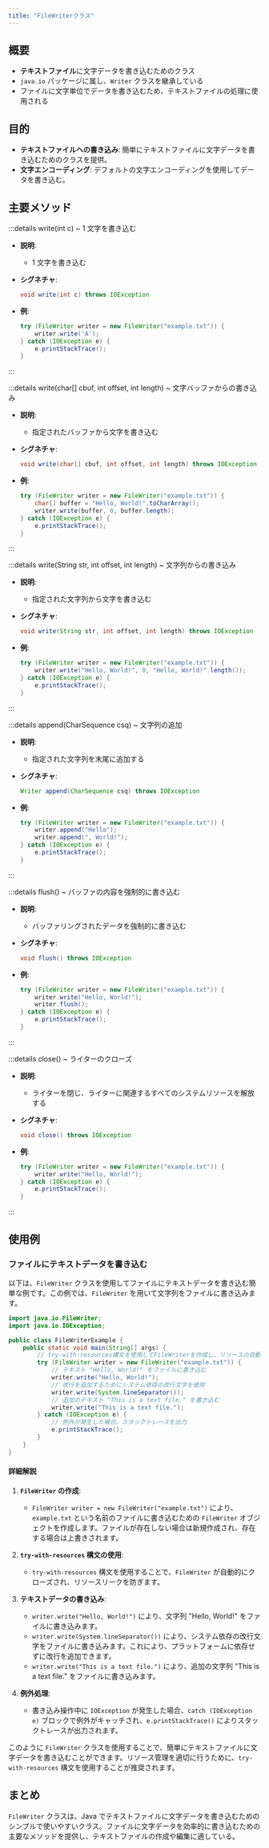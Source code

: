 ```yaml
---
title: "FileWriterクラス"
---
```


## 概要

- **テキストファイル**に文字データを書き込むためのクラス
- `java.io` パッケージに属し、`Writer` クラスを継承している
- ファイルに文字単位でデータを書き込むため、テキストファイルの処理に使用される

## 目的

- **テキストファイルへの書き込み**:
  簡単にテキストファイルに文字データを書き込むためのクラスを提供。
- **文字エンコーディング**:
  デフォルトの文字エンコーディングを使用してデータを書き込む。

## 主要メソッド

:::details write(int c) ~ 1 文字を書き込む

- **説明**:

  - 1 文字を書き込む

- **シグネチャ**:

  ```java
  void write(int c) throws IOException
  ```

- **例**:
  ```java
  try (FileWriter writer = new FileWriter("example.txt")) {
      writer.write('A');
  } catch (IOException e) {
      e.printStackTrace();
  }
  ```

:::

:::details write(char[] cbuf, int offset, int length) ~ 文字バッファからの書き込み

- **説明**:

  - 指定されたバッファから文字を書き込む

- **シグネチャ**:

  ```java
  void write(char[] cbuf, int offset, int length) throws IOException
  ```

- **例**:
  ```java
  try (FileWriter writer = new FileWriter("example.txt")) {
      char[] buffer = "Hello, World!".toCharArray();
      writer.write(buffer, 0, buffer.length);
  } catch (IOException e) {
      e.printStackTrace();
  }
  ```

:::

:::details write(String str, int offset, int length) ~ 文字列からの書き込み

- **説明**:

  - 指定された文字列から文字を書き込む

- **シグネチャ**:

  ```java
  void write(String str, int offset, int length) throws IOException
  ```

- **例**:
  ```java
  try (FileWriter writer = new FileWriter("example.txt")) {
      writer.write("Hello, World!", 0, "Hello, World!".length());
  } catch (IOException e) {
      e.printStackTrace();
  }
  ```

:::

:::details append(CharSequence csq) ~ 文字列の追加

- **説明**:

  - 指定された文字列を末尾に追加する

- **シグネチャ**:

  ```java
  Writer append(CharSequence csq) throws IOException
  ```

- **例**:
  ```java
  try (FileWriter writer = new FileWriter("example.txt")) {
      writer.append("Hello");
      writer.append(", World!");
  } catch (IOException e) {
      e.printStackTrace();
  }
  ```

:::

:::details flush() ~ バッファの内容を強制的に書き込む

- **説明**:

  - バッファリングされたデータを強制的に書き込む

- **シグネチャ**:

  ```java
  void flush() throws IOException
  ```

- **例**:
  ```java
  try (FileWriter writer = new FileWriter("example.txt")) {
      writer.write("Hello, World!");
      writer.flush();
  } catch (IOException e) {
      e.printStackTrace();
  }
  ```

:::

:::details close() ~ ライターのクローズ

- **説明**:

  - ライターを閉じ、ライターに関連するすべてのシステムリソースを解放する

- **シグネチャ**:

  ```java
  void close() throws IOException
  ```

- **例**:
  ```java
  try (FileWriter writer = new FileWriter("example.txt")) {
      writer.write("Hello, World!");
  } catch (IOException e) {
      e.printStackTrace();
  }
  ```

:::

## 使用例

### ファイルにテキストデータを書き込む

以下は、`FileWriter` クラスを使用してファイルにテキストデータを書き込む簡単な例です。この例では、`FileWriter` を用いて文字列をファイルに書き込みます。

```java
import java.io.FileWriter;
import java.io.IOException;

public class FileWriterExample {
    public static void main(String[] args) {
        // try-with-resources構文を使用してFileWriterを作成し、リソースの自動解放を行う
        try (FileWriter writer = new FileWriter("example.txt")) {
            // テキスト "Hello, World!" をファイルに書き込む
            writer.write("Hello, World!");
            // 改行を追加するためにシステム依存の改行文字を使用
            writer.write(System.lineSeparator());
            // 追加のテキスト "This is a text file." を書き込む
            writer.write("This is a text file.");
        } catch (IOException e) {
            // 例外が発生した場合、スタックトレースを出力
            e.printStackTrace();
        }
    }
}
```

#### 詳細解説

1. **`FileWriter` の作成**:

   - `FileWriter writer = new FileWriter("example.txt")` により、`example.txt` という名前のファイルに書き込むための `FileWriter` オブジェクトを作成します。ファイルが存在しない場合は新規作成され、存在する場合は上書きされます。

2. **`try-with-resources` 構文の使用**:

   - `try-with-resources` 構文を使用することで、`FileWriter` が自動的にクローズされ、リソースリークを防ぎます。

3. **テキストデータの書き込み**:

   - `writer.write("Hello, World!")` により、文字列 "Hello, World!" をファイルに書き込みます。
   - `writer.write(System.lineSeparator())` により、システム依存の改行文字をファイルに書き込みます。これにより、プラットフォームに依存せずに改行を追加できます。
   - `writer.write("This is a text file.")` により、追加の文字列 "This is a text file." をファイルに書き込みます。

4. **例外処理**:
   - 書き込み操作中に `IOException` が発生した場合、`catch (IOException e)` ブロックで例外がキャッチされ、`e.printStackTrace()` によりスタックトレースが出力されます。

このように `FileWriter` クラスを使用することで、簡単にテキストファイルに文字データを書き込むことができます。リソース管理を適切に行うために、`try-with-resources` 構文を使用することが推奨されます。

## まとめ

`FileWriter` クラスは、Java でテキストファイルに文字データを書き込むためのシンプルで使いやすいクラス。ファイルに文字データを効率的に書き込むための主要なメソッドを提供し、テキストファイルの作成や編集に適している。
